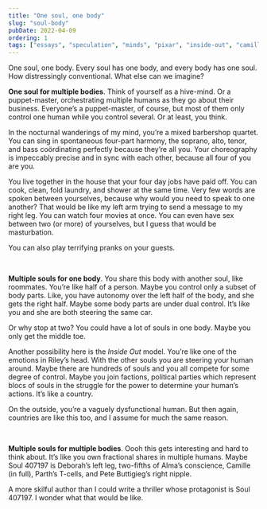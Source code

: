 ```yaml
---
title: "One soul, one body"
slug: "soul-body"
pubDate: 2022-04-09
ordering: 1
tags: ["essays", "speculation", "minds", "pixar", "inside-out", "camille", "pete-buttigieg"]
---
```


<span class="small-caps">One soul, one body.</span> Every soul has one body, and every body has one soul. How distressingly conventional. What else can we imagine?

**One soul for multiple bodies**. Think of yourself as a hive-mind. Or a puppet-master, orchestrating multiple humans as they go about their business. Everyone’s a puppet-master, of course, but most of them only control one human while you control several. Or at least, you think.

In the nocturnal wanderings of my mind, you’re a mixed barbershop quartet. You can sing in spontaneous four-part harmony, the soprano, alto, tenor, and bass coördinating perfectly because they’re all you. Your choreography is impeccably precise and in sync with each other, because all four of you are you.

You live together in the house that your four day jobs have paid off. You can cook, clean, fold laundry, and shower at the same time. Very few words are spoken between yourselves, because why would you need to speak to one another? That would be like my left arm trying to send a message to my right leg. You can watch four movies at once. You can even have sex between two (or more) of yourselves, but I guess that would be masturbation.

You can also play terrifying pranks on your guests.

<br />

**Multiple souls for one body**. You share this body with another soul, like roommates. You’re like half of a person. Maybe you control only a subset of body parts. Like, you have autonomy over the left half of the body, and she gets the right half. Maybe some body parts are under dual control. It’s like you and she are both steering the same car.

Or why stop at two? You could have a lot of souls in one body. Maybe you only get the middle toe.

Another possibility here is the _Inside Out_ model. You’re like one of the emotions in Riley’s head. With the other souls you are steering your human around. Maybe there are hundreds of souls and you all compete for some degree of control. Maybe you join factions, political parties which represent blocs of souls in the struggle for the power to determine your human’s actions. It’s like a country.

On the outside, you’re a vaguely dysfunctional human. But then again, countries are like this too, and I assume for much the same reason.

<br />

**Multiple souls for multiple bodies**. Oooh this gets interesting and hard to think about. It’s like you own fractional shares in multiple humans. Maybe Soul 407197 is Deborah’s left leg, two-fifths of Alma’s conscience, Camille (in full), Parth’s T-cells, and Pete Buttigieg’s right nipple.

A more skilful author than I could write a thriller whose protagonist is Soul 407197. I wonder what that would be like.
